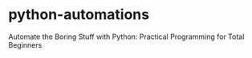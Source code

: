 # python-automations
Automate the Boring Stuff with Python: Practical Programming for Total Beginners 
